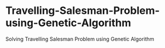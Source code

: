 # Travelling-Salesman-Problem-using-Genetic-Algorithm
Solving Travelling Salesman Problem using Genetic Algorithm
